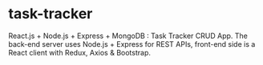 # task-tracker
React.js + Node.js + Express + MongoDB : Task Tracker  CRUD App. The back-end server uses Node.js + Express for REST APIs, front-end side is a React client with Redux, Axios &amp; Bootstrap.
